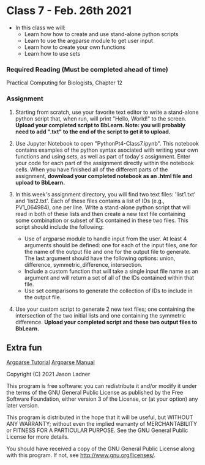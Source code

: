 # Class 7 - Feb. 26th 2021
- In this class we will:
    - Learn how how to create and use stand-alone python scripts
    - Learn to use the argparse module to get user input
    - Learn how to create your own functions
    - Learn how to use sets

### Required Reading (**Must be completed ahead of time**)
Practical Computing for Biologists, Chapter 12

### Assignment

1. Starting from scratch, use your favorite text editor to write a stand-alone python script that, when run, will print "Hello, World!" to the screen. **Upload your completed script to BbLearn. Note: you will probably need to add ".txt" to the end of the script to get it to upload.**
2. Use Jupyter Notebook to open "PythonPt4-Class7.ipynb". This notebook contains examples of the python syntax asociated with writing your own functions and using sets, as well as part of today's assignment. Enter your code for each part of the assignment directly within the notebook cells. When you have finished all of the different parts of the assignment, **download your completed notebook as an .html file and upload to BbLearn.**
3. In this week's assignment directory, you will find two text files: 'list1.txt' and 'list2.txt'. Each of these files contains a list of IDs (e.g., PV1_064984), one per line. Write a stand-alone python script that will read in both of these lists and then create a new text file containing some combination or subset of IDs contained in these two files. This script should include the following:
    
    - Use of argparse module to handle input from the user. At least 4 arguments should be defined: one for each of the input files, one for the name of the output file and one for the output file to generate. The last argument should have the following options: union, difference, symmetric_difference, intersection.
    - Include a custom function that will take a single input file name as an argument and will return a set of all of the IDs contained within that file.
    - Use set comparisons to generate the collection of IDs to include in the output file. 
4. Use your custom script to generate 2 new text files; one containing the intersection of the two initial lists and one containing the symmetric difference. **Upload your completed script and these two output files to BbLearn.**

## Extra fun

[Argparse Tutorial](https://docs.python.org/3/howto/argparse.html)
[Argparse Manual](https://docs.python.org/3/library/argparse.html)

Copyright (C) 2021  Jason Ladner

This program is free software: you can redistribute it and/or modify
it under the terms of the GNU General Public License as published by
the Free Software Foundation, either version 3 of the License, or
(at your option) any later version.

This program is distributed in the hope that it will be useful,
but WITHOUT ANY WARRANTY; without even the implied warranty of
MERCHANTABILITY or FITNESS FOR A PARTICULAR PURPOSE.  See the
GNU General Public License for more details.

You should have received a copy of the GNU General Public License
along with this program.  If not, see <http://www.gnu.org/licenses/>.



